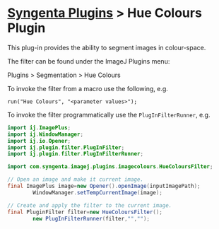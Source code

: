 # [Syngenta Plugins](/plugins/syngenta-plugins) > Hue Colours Plugin

This plug-in provides the ability to segment images in colour-space.

The filter can be found under the ImageJ Plugins menu:

Plugins > Segmentation > Hue Colours

To invoke the filter from a macro use the following, e.g.

`run("Hue Colours", "<parameter values>");`

To invoke the filter programmatically use the `PlugInFilterRunner`, e.g.

```java
import ij.ImagePlus;
import ij.WindowManager;
import ij.io.Opener;
import ij.plugin.filter.PlugInFilter;
import ij.plugin.filter.PlugInFilterRunner;

import com.syngenta.imagej.plugins.imagecolours.HueColoursFilter;

// Open an image and make it current image.
final ImagePlus image=new Opener().openImage(inputImagePath);
        WindowManager.setTempCurrentImage(image);

// Create and apply the filter to the current image.
final PluginFilter filter=new HueColoursFilter();
        new PlugInFilterRunner(filter,"","");
```
